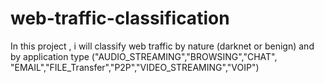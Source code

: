 # web-traffic-classification
In this project , i will classify web traffic by nature (darknet or benign) and by application type ("AUDIO_STREAMING","BROWSING","CHAT",
"EMAIL","FILE_Transfer","P2P","VIDEO_STREAMING","VOIP")


